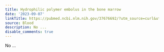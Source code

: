 ```yaml
---
title: Hydrophilic polymer embolus in the bone marrow
date: '2023-09-07'
linkTitle: https://pubmed.ncbi.nlm.nih.gov/37676692/?utm_source=curl&utm_medium=rss&utm_campaign=journals&utm_content=7603509&fc=None&ff=20230908181221&v=2.17.9.post6+86293ac
source: Blood
description: No ...
disable_comments: true
---
```

No ...
